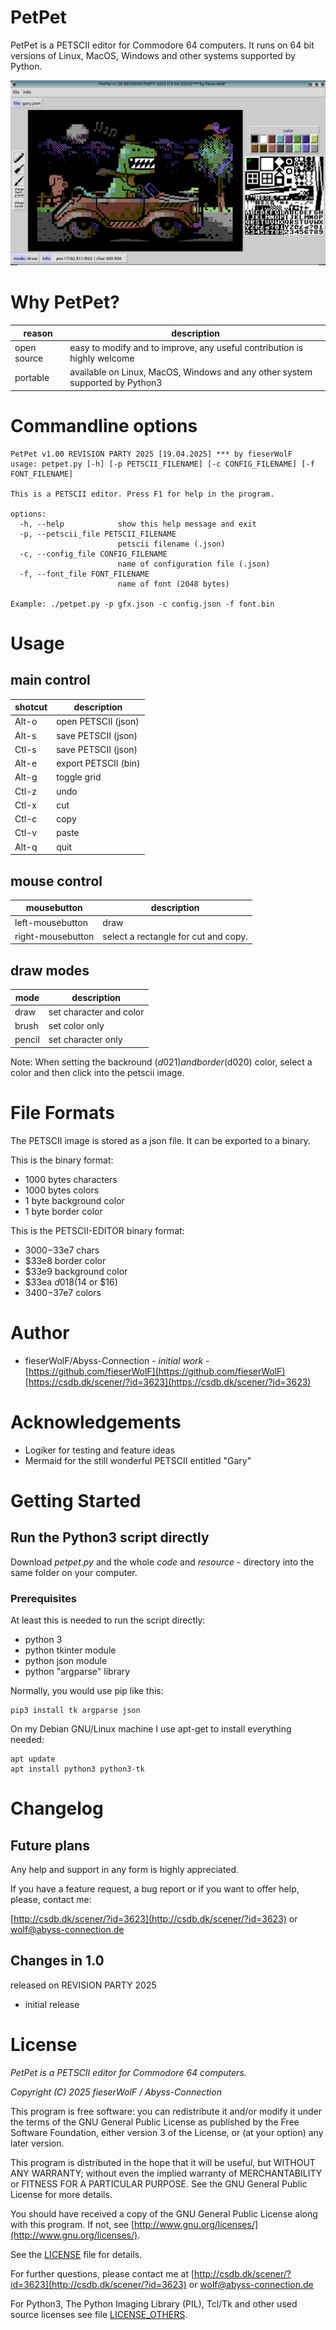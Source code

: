 # PetPet

PetPet is a PETSCII editor for Commodore 64 computers.
It runs on 64 bit versions of Linux, MacOS, Windows and other systems supported by Python. 

![screenshot](./screenshot.png)


# Why PetPet?

reason | description
---|---
open source | easy to modify and to improve, any useful contribution is highly welcome
portable | available on Linux, MacOS, Windows and any other system supported by Python3



# Commandline options

	PetPet v1.00 REVISION PARTY 2025 [19.04.2025] *** by fieserWolF
	usage: petpet.py [-h] [-p PETSCII_FILENAME] [-c CONFIG_FILENAME] [-f FONT_FILENAME]

	This is a PETSCII editor. Press F1 for help in the program.

	options:
	  -h, --help            show this help message and exit
	  -p, --petscii_file PETSCII_FILENAME
							petscii filename (.json)
	  -c, --config_file CONFIG_FILENAME
							name of configuration file (.json)
	  -f, --font_file FONT_FILENAME
							name of font (2048 bytes)

	Example: ./petpet.py -p gfx.json -c config.json -f font.bin



# Usage

## main control


shotcut | description
---|---
Alt-o | open PETSCII (json)
Alt-s | save PETSCII (json)
Ctl-s | save PETSCII (json)
Alt-e | export PETSCII (bin)
Alt-g | toggle grid
Ctl-z | undo
Ctl-x | cut
Ctl-c | copy
Ctl-v | paste
Alt-q | quit


## mouse control

mousebutton | description
---|---
left-mousebutton | draw
right-mousebutton | select a rectangle for cut and copy.


## draw modes

mode | description
---|---
draw | set character and color
brush | set color only
pencil | set character only

Note:
When setting the backround ($d021) and border ($d020) color, select a color and then click into the petscii image.



# File Formats

The PETSCII image is stored as a json file. It can be exported to a binary.

This is the binary format:

* 1000 bytes characters
* 1000 bytes colors
* 1 byte background color
* 1 byte border color


This is the PETSCII-EDITOR binary format:

* $3000-$33e7 chars
* $33e8 border color
* $33e9 background color
* $33ea $d018 ($14 or $16)
* $3400-$37e7 colors



# Author

* fieserWolF/Abyss-Connection - *initial work* - [https://github.com/fieserWolF](https://github.com/fieserWolF) [https://csdb.dk/scener/?id=3623](https://csdb.dk/scener/?id=3623)

# Acknowledgements

* Logiker for testing and feature ideas
* Mermaid for the still wonderful PETSCII entitled "Gary"
# Getting Started

## Run the Python3 script directly

Download _petpet.py_ and the whole _code_ and _resource_ - directory into the same folder on your computer.

### Prerequisites

At least this is needed to run the script directly:

- python 3
- python tkinter module
- python json module
- python "argparse" library


Normally, you would use pip like this:
```
pip3 install tk argparse json
```

On my Debian GNU/Linux machine I use apt-get to install everything needed:
```
apt update
apt install python3 python3-tk
```


# Changelog

## Future plans

Any help and support in any form is highly appreciated.

If you have a feature request, a bug report or if you want to offer help, please, contact me:


[http://csdb.dk/scener/?id=3623](http://csdb.dk/scener/?id=3623)
or
[wolf@abyss-connection.de](wolf@abyss-connection.de)



## Changes in 1.0

released on REVISION PARTY 2025

- initial release
# License

_PetPet is a PETSCII editor for Commodore 64 computers._

_Copyright (C) 2025 fieserWolF / Abyss-Connection_

This program is free software: you can redistribute it and/or modify it under the terms of the GNU General Public License as published by the Free Software Foundation, either version 3 of the License, or (at your option) any later version.

This program is distributed in the hope that it will be useful, but WITHOUT ANY WARRANTY;
without even the implied warranty of MERCHANTABILITY or FITNESS FOR A PARTICULAR PURPOSE.
See the GNU General Public License for more details.

You should have received a copy of the GNU General Public License along with this program.
If not, see [http://www.gnu.org/licenses/](http://www.gnu.org/licenses/).

See the [LICENSE](LICENSE) file for details.

For further questions, please contact me at
[http://csdb.dk/scener/?id=3623](http://csdb.dk/scener/?id=3623)
or
[wolf@abyss-connection.de](wolf@abyss-connection.de)

For Python3, The Python Imaging Library (PIL), Tcl/Tk and other used source licenses see file [LICENSE_OTHERS](LICENSE_OTHERS).


